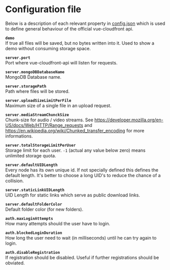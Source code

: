 # Configuration file
Below is a description of each relevant property in [config.json](https://github.com/Simonwep/vue-cloudfront-api/blob/master/config/config.json) which 
is used to define general behaviour of the official vue-cloudfront api.

**`demo`**  
If true all files will be saved, but no bytes written into it. Used to show a demo without consuming storage space.

**`server.port`**  
Port where vue-cloudfront-api will listen for requests.

**`server.mongoDBDatabaseName`**  
MongoDB Database name.

**`server.storagePath`**  
Path where files will be stored.

**`server.uploadSizeLimitPerFile`**  
Maximum size of a single file in an upload request.

**`server.mediaStreamChunckSize`**  
Chunk-size for audio / video streams. See https://developer.mozilla.org/en-US/docs/Web/HTTP/Range_requests and
https://en.wikipedia.org/wiki/Chunked_transfer_encoding for more informations.

**`server.totalStorageLimitPerUser`**  
Storage limit for each user. `-1` (actual any value below zero) means unlimited storage quota.

**`server.defaultUIDLength`**  
Every node has its own unique id. If not specially defined this defines the default length. 
It's better to choose a long UID's to reduce the chance of a collision.

**`server.staticLinkUIDLength`**  
UID Length for static links which serve as public download links.

**`server.defaultFolderColor`**  
Default folder color (for new folders).

**`auth.maxLoginAttempts`**  
How many attempts should the user have to login.

**`auth.blockedLoginDuration`**  
How long the user need to wait (in milliseconds) until he can try again to login.

**`auth.disableRegistration`**  
If registration should be disabled. Useful if further registrations should be obviated.

